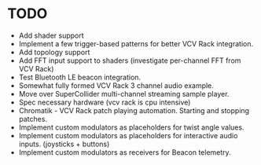 TODO
====

* Add shader support
* Implement a few trigger-based patterns for better VCV Rack integration.
* Add topology support
* Add FFT input support to shaders (investigate per-channel FFT from VCV Rack)
* Test Bluetooth LE beacon integration.
* Somewhat fully formed VCV Rack 3 channel audio example.
* Move over SuperCollider multi-channel streaming sample player.
* Spec necessary hardware (vcv rack is cpu intensive)
* Chromatik - VCV Rack patch playing automation. Starting and stopping patches.
* Implement custom modulators as placeholders for twist angle values.
* Implement custom modulators as placeholders for interactive audio inputs. (joysticks + buttons)
* Implement custom modulators as receivers for Beacon telemetry.
